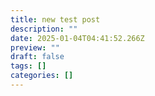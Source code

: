 ```yaml
---
title: new test post
description: ""
date: 2025-01-04T04:41:52.266Z
preview: ""
draft: false
tags: []
categories: []
---
```

